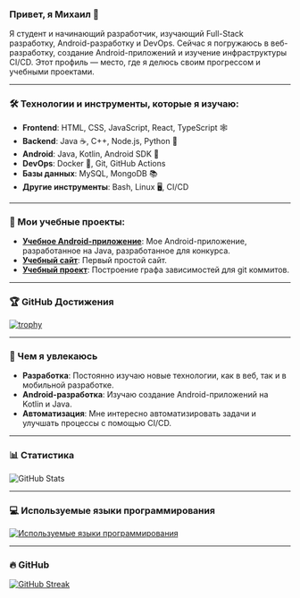 ### Привет, я Михаил 👋
Я студент и начинающий разработчик, изучающий Full-Stack разработку, Android-разработку и DevOps. Сейчас я погружаюсь в веб-разработку, создание Android-приложений и изучение инфраструктуры CI/CD. Этот профиль — место, где я делюсь своим прогрессом и учебными проектами.

---

### 🛠️ Технологии и инструменты, которые я изучаю:
- **Frontend**: HTML, CSS, JavaScript, React, TypeScript 🕸
- **Backend**: Java ☕, C++, Node.js, Python 🐍
- **Android**: Java, Kotlin, Android SDK 📱
- **DevOps**: Docker 🐳, Git, GitHub Actions
- **Базы данных**: MySQL, MongoDB 📚
- **Другие инструменты**: Bash, Linux 🖥, CI/CD

---

### 📘 Мои учебные проекты:
- [**Учебное Android-приложение**](https://github.com/Michail19/GDXPaper.git): Мое Android-приложение, разработанное на Java, разработанное для конкурса.
- [**Учебный сайт**](https://github.com/Michail19/Project_Yandex_PR1.git): Первый простой сайт.
- [**Учебный проект**](https://github.com/Michail19/HomeworkForKU2.git): Построение графа зависимостей для git коммитов.
<!-- - [**DevOps скрипты**](https://github.com/username/devops-scripts): Набор скриптов для автоматизации задач DevOps, таких как настройка Docker и CI/CD. -->

---

### 🏆 GitHub Достижения
[![trophy](https://github-profile-trophy.vercel.app/?username=Michail19&theme=onedark)](https://github.com/ryo-ma/github-profile-trophy)

---

### 🌱 Чем я увлекаюсь
- **Разработка**: Постоянно изучаю новые технологии, как в веб, так и в мобильной разработке.
- **Android-разработка**: Изучаю создание Android-приложений на Kotlin и Java.
- **Автоматизация**: Мне интересно автоматизировать задачи и улучшать процессы с помощью CI/CD.

<!--
---

### 📫 Связаться со мной
- [LinkedIn](https://linkedin.com/in/username)
- [Email](mailto:mi.ershov.2017@yandex.ru) -->

---

### 📊 Статистика
![GitHub Stats](https://github-readme-stats.vercel.app/api?username=Michail19&show_icons=true&theme=radical)

---

### 💻 Используемые языки программирования

[![Используемые языки программирования](https://github-readme-stats.vercel.app/api/top-langs/?username=Michail19&layout=compact)](https://github.com/anuraghazra/github-readme-stats)

---

### 🔥 GitHub 
[![GitHub Streak](https://github-readme-streak-stats.herokuapp.com/?user=Michail19&theme=dark)](https://git.io/streak-stats)









<!--
## Hi there 👋

**Michail19/Michail19** is a ✨ _special_ ✨ repository because its `README.md` (this file) appears on your GitHub profile.

Here are some ideas to get you started:

- 🔭 I’m currently working on ...
- 🌱 I’m currently learning ...
- 👯 I’m looking to collaborate on ...
- 🤔 I’m looking for help with ...
- 💬 Ask me about ...
- 📫 How to reach me: ...
- 😄 Pronouns: ...
- ⚡ Fun fact: ...
-->
